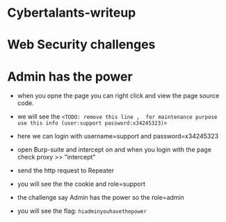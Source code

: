 # Cybertalants-writeup

# Web Security challenges



# Admin has the power



- when you opne the page you can right click and view the page source code.

- we will see the `<TODO: remove this line ,  for maintenance purpose use this info (user:support password:x34245323)>`

- here we can login with username=support and password=x34245323

- open Burp-suite and intercept on and when you login with the page check proxy >> "intercept"

- send the http request to Repeater

- you will see the the cookie and role=support

- the challenge say Admin has the power so the role=admin

- you will see the flag: `hiadminyouhavethepower`
